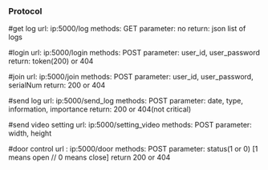 ### Protocol ###


#get log
url: ip:5000/log
methods: GET
parameter: no
return: json list of logs

#login
url: ip:5000/login
methods: POST
parameter: user_id, user_password
return: token(200) or 404

#join
url: ip:5000/join
methods: POST
parameter: user_id, user_password, serialNum
return: 200 or 404

#send log
url: ip:5000/send_log
methods: POST
parameter: date, type, information, importance
return: 200 or 404(not critical)

#send video setting
url: ip:5000/setting_video
methods: POST
parameter: width, height

#door control
url : ip:5000/door
methods: POST
parameter: status(1 or 0) [1 means open // 0 means close]
return 200 or 404
